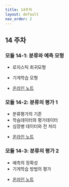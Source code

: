 ```yaml
---
title: 14주차
layout: default
nav_order: 2
---
```



## 14 주차

### 모듈 14-1: 분류와 예측 모형

- 로지스틱 회귀모형
- 기게학습 모형


- [온라인 노트](https://uos-bigdata.github.io/bigdatabook/chapters/08/classification.html#id7)

### 모듈 14-2: 분류의 평가 1


- 분류평가의 기준 
- 학슴데이터와 평가데이터
- 심장병 데이터와 전 처리

+ [온라인 노트](https://uos-bigdata.github.io/bigdatabook/chapters/08/validation.html#)


### 모듈 14-3: 분류의 평가 2

- 예측의 정확성
- 기게학습 방법의 평가


+ [온라인 노트](https://uos-bigdata.github.io/bigdatabook/chapters/08/validation.html#id7)
 